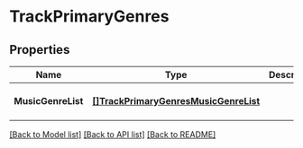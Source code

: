 # TrackPrimaryGenres

## Properties
Name | Type | Description | Notes
------------ | ------------- | ------------- | -------------
**MusicGenreList** | [**[]TrackPrimaryGenresMusicGenreList**](Track_primary_genres_music_genre_list.md) |  | [optional] [default to null]

[[Back to Model list]](../README.md#documentation-for-models) [[Back to API list]](../README.md#documentation-for-api-endpoints) [[Back to README]](../README.md)


